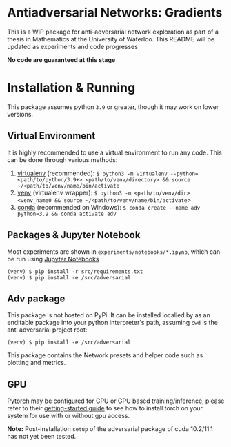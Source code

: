 # Antiadversarial Networks: Gradients 

This is a WIP package for anti-adversarial network exploration as part of a thesis in Mathematics at the University of Waterloo. This README will be updated as experiments and code progresses

**No code are guaranteed at this stage**

# Installation & Running 

This package assumes python `3.9` or greater, though it may work on lower versions. 

## Virtual Environment

It is highly recommended to use a virtual environment to run any code. This can be done through various methods:

1. [virtualenv](https://virtualenv.pypa.io/en/latest/) (recommended): `$ python3 -m virtualenv --python=<path/to/python/3.9+> <path/to/venv/directory> && source ~/<path/to/venv/name/bin/activate`
2. [venv](https://docs.python.org/3/tutorial/venv.html) (virtualenv wrapper): `$ python3 -m <path/to/venv/dir> <venv_name0 && source ~/<path/to/venv/name/bin/activate`>
3. [conda](https://docs.conda.io/en/latest/) (recommended on Windows): `$ conda create --name adv python=3.9 && conda activate adv`


## Packages & Jupyter Notebook

Most experiments are shown in `experiments/notebooks/*.ipynb`, which can be run using [Jupyter Notebooks](www.jupyter.org)

```
(venv) $ pip install -r src/requirements.txt
(venv) $ pip install -e /src/adversarial
```

## Adv package

This package is not hosted on PyPi. It can be installed localled by as an enditable package into your python interpreter's path, assuming `cwd` is the anti adversarial project root:

`(venv) $ pip install -e /src/adversarial`

This package contains the Network presets and helper code such as plotting and metrics. 

## GPU 

[Pytorch](https://pytorch.org/) may be configured for CPU or GPU based training/inference, please refer to their [getting-started guide](https://pytorch.org/get-started/locally/) to see how to install torch on your system for use with or without gpu access. 

**Note:** Post-installation `setup` of the adversarial package of cuda 10.2/11.1 has not yet been tested. 